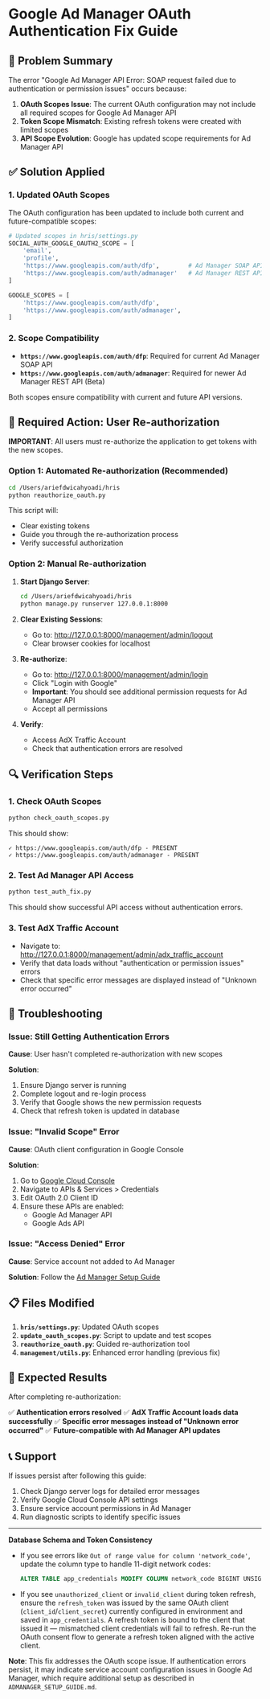 # Google Ad Manager OAuth Authentication Fix Guide

## 🎯 Problem Summary

The error "Google Ad Manager API Error: SOAP request failed due to authentication or permission issues" occurs because:

1. **OAuth Scopes Issue**: The current OAuth configuration may not include all required scopes for Google Ad Manager API
2. **Token Scope Mismatch**: Existing refresh tokens were created with limited scopes
3. **API Scope Evolution**: Google has updated scope requirements for Ad Manager API

## ✅ Solution Applied

### 1. Updated OAuth Scopes

The OAuth configuration has been updated to include both current and future-compatible scopes:

```python
# Updated scopes in hris/settings.py
SOCIAL_AUTH_GOOGLE_OAUTH2_SCOPE = [
    'email', 
    'profile', 
    'https://www.googleapis.com/auth/dfp',        # Ad Manager SOAP API
    'https://www.googleapis.com/auth/admanager'   # Ad Manager REST API (Beta)
]

GOOGLE_SCOPES = [
    'https://www.googleapis.com/auth/dfp',
    'https://www.googleapis.com/auth/admanager',
]
```

### 2. Scope Compatibility

- **`https://www.googleapis.com/auth/dfp`**: Required for current Ad Manager SOAP API
- **`https://www.googleapis.com/auth/admanager`**: Required for newer Ad Manager REST API (Beta)

Both scopes ensure compatibility with current and future API versions.

## 🔧 Required Action: User Re-authorization

**IMPORTANT**: All users must re-authorize the application to get tokens with the new scopes.

### Option 1: Automated Re-authorization (Recommended)

```bash
cd /Users/ariefdwicahyoadi/hris
python reauthorize_oauth.py
```

This script will:
- Clear existing tokens
- Guide you through the re-authorization process
- Verify successful authorization

### Option 2: Manual Re-authorization

1. **Start Django Server**:
   ```bash
   cd /Users/ariefdwicahyoadi/hris
   python manage.py runserver 127.0.0.1:8000
   ```

2. **Clear Existing Sessions**:
   - Go to: http://127.0.0.1:8000/management/admin/logout
   - Clear browser cookies for localhost

3. **Re-authorize**:
   - Go to: http://127.0.0.1:8000/management/admin/login
   - Click "Login with Google"
   - **Important**: You should see additional permission requests for Ad Manager API
   - Accept all permissions

4. **Verify**:
   - Access AdX Traffic Account
   - Check that authentication errors are resolved

## 🔍 Verification Steps

### 1. Check OAuth Scopes

```bash
python check_oauth_scopes.py
```

This should show:
```
✓ https://www.googleapis.com/auth/dfp - PRESENT
✓ https://www.googleapis.com/auth/admanager - PRESENT
```

### 2. Test Ad Manager API Access

```bash
python test_auth_fix.py
```

This should show successful API access without authentication errors.

### 3. Test AdX Traffic Account

- Navigate to: http://127.0.0.1:8000/management/admin/adx_traffic_account
- Verify that data loads without "authentication or permission issues" errors
- Check that specific error messages are displayed instead of "Unknown error occurred"

## 🚨 Troubleshooting

### Issue: Still Getting Authentication Errors

**Cause**: User hasn't completed re-authorization with new scopes

**Solution**:
1. Ensure Django server is running
2. Complete logout and re-login process
3. Verify that Google shows the new permission requests
4. Check that refresh token is updated in database

### Issue: "Invalid Scope" Error

**Cause**: OAuth client configuration in Google Console

**Solution**:
1. Go to [Google Cloud Console](https://console.cloud.google.com/)
2. Navigate to APIs & Services > Credentials
3. Edit OAuth 2.0 Client ID
4. Ensure these APIs are enabled:
   - Google Ad Manager API
   - Google Ads API

### Issue: "Access Denied" Error

**Cause**: Service account not added to Ad Manager

**Solution**: Follow the [Ad Manager Setup Guide](ADMANAGER_SETUP_GUIDE.md)

## 📋 Files Modified

1. **`hris/settings.py`**: Updated OAuth scopes
2. **`update_oauth_scopes.py`**: Script to update and test scopes
3. **`reauthorize_oauth.py`**: Guided re-authorization tool
4. **`management/utils.py`**: Enhanced error handling (previous fix)

## 🎯 Expected Results

After completing re-authorization:

✅ **Authentication errors resolved**
✅ **AdX Traffic Account loads data successfully**
✅ **Specific error messages instead of "Unknown error occurred"**
✅ **Future-compatible with Ad Manager API updates**

## 📞 Support

If issues persist after following this guide:

1. Check Django server logs for detailed error messages
2. Verify Google Cloud Console API settings
3. Ensure service account permissions in Ad Manager
4. Run diagnostic scripts to identify specific issues

---

**Database Schema and Token Consistency**

- If you see errors like `Out of range value for column 'network_code'`, update the column type to handle 11-digit network codes:

  ```sql
  ALTER TABLE app_credentials MODIFY COLUMN network_code BIGINT UNSIGNED NULL;
  ```

- If you see `unauthorized_client` or `invalid_client` during token refresh, ensure the `refresh_token` was issued by the same OAuth client (`client_id`/`client_secret`) currently configured in environment and saved in `app_credentials`. A refresh token is bound to the client that issued it — mismatched client credentials will fail to refresh. Re-run the OAuth consent flow to generate a refresh token aligned with the active client.

**Note**: This fix addresses the OAuth scope issue. If authentication errors persist, it may indicate service account configuration issues in Google Ad Manager, which require additional setup as described in `ADMANAGER_SETUP_GUIDE.md`.